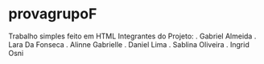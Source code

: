 # provagrupoF
Trabalho simples feito em HTML 
Integrantes do Projeto:
. Gabriel Almeida
. Lara Da Fonseca
. Alinne Gabrielle
. Daniel Lima
. Sablina Oliveira
. Ingrid Osni

